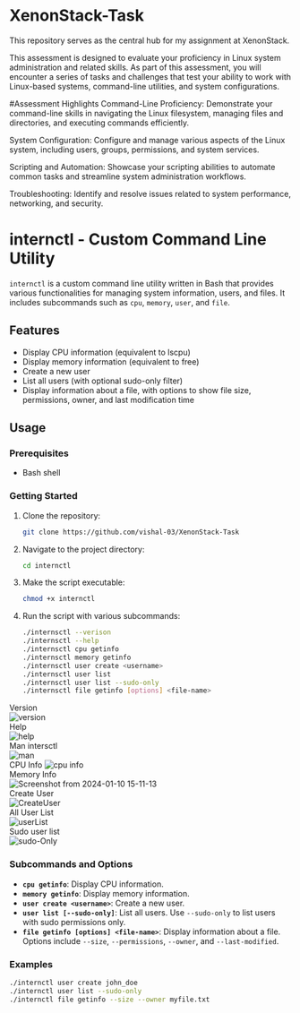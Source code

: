 # XenonStack-Task
This repository serves as the central hub for my assignment at XenonStack.

This assessment is designed to evaluate your proficiency in Linux system administration and related skills. As part of this assessment, you will encounter a series of tasks and challenges that test your ability to work with Linux-based systems, command-line utilities, and system configurations.

#Assessment Highlights
Command-Line Proficiency: Demonstrate your command-line skills in navigating the Linux filesystem, managing files and directories, and executing commands efficiently.

System Configuration: Configure and manage various aspects of the Linux system, including users, groups, permissions, and system services.

Scripting and Automation: Showcase your scripting abilities to automate common tasks and streamline system administration workflows.

Troubleshooting: Identify and resolve issues related to system performance, networking, and security.

# internctl - Custom Command Line Utility

`internctl` is a custom command line utility written in Bash that provides various functionalities for managing system information, users, and files. It includes subcommands such as `cpu`, `memory`, `user`, and `file`.

## Features

- Display CPU information (equivalent to lscpu)
- Display memory information (equivalent to free)
- Create a new user
- List all users (with optional sudo-only filter)
- Display information about a file, with options to show file size, permissions, owner, and last modification time

## Usage

### Prerequisites

- Bash shell

### Getting Started

1. Clone the repository:

    ```bash
    git clone https://github.com/vishal-03/XenonStack-Task
    ```

2. Navigate to the project directory:

    ```bash
    cd internctl
    ```

3. Make the script executable:

    ```bash
    chmod +x internctl
    ```

4. Run the script with various subcommands:

    ```bash
    ./internsctl --verison
    ./internsctl --help
    ./internsctl cpu getinfo
    ./internsctl memory getinfo
    ./internsctl user create <username>
    ./internsctl user list
    ./internsctl user list --sudo-only
    ./internsctl file getinfo [options] <file-name>
    ```
Version 
<br>
![version](https://github.com/Vishal-03/XenonStack-Task/assets/75837408/54109d9d-d988-41c0-ad91-756c74d018ed)
<br>
Help
<br>
![help](https://github.com/Vishal-03/XenonStack-Task/assets/75837408/a5cfa97b-3098-444b-82f5-e83456355e1d)
<br>
Man intersctl
<br>
![man](https://github.com/Vishal-03/XenonStack-Task/assets/75837408/b33dd7f6-9d9e-4316-85ff-7989d3925a4b)
<br>
CPU Info
![cpu info](https://github.com/Vishal-03/XenonStack-Task/assets/75837408/f362f17a-2426-4865-a97b-a27d7b5ef144)
<br>
Memory Info
<br>
![Screenshot from 2024-01-10 15-11-13](https://github.com/Vishal-03/XenonStack-Task/assets/75837408/1b05c5f1-9e1d-4402-ba46-a0d2d8690955)
<br>
Create User
<br>
![CreateUser](https://github.com/Vishal-03/XenonStack-Task/assets/75837408/343ed0d9-1361-40ef-a832-b30c8d199002)
<br>
All User List
<br>
![userList](https://github.com/Vishal-03/XenonStack-Task/assets/75837408/306874a0-a968-453d-bcc1-68eee4d6965c)
<br>
Sudo user list
<br>
![sudo-Only](https://github.com/Vishal-03/XenonStack-Task/assets/75837408/1c753ee3-c0c6-444f-99b8-bace58dcf860)
<br>





### Subcommands and Options

- **`cpu getinfo`**: Display CPU information.
- **`memory getinfo`**: Display memory information.
- **`user create <username>`**: Create a new user.
- **`user list [--sudo-only]`**: List all users. Use `--sudo-only` to list users with sudo permissions only.
- **`file getinfo [options] <file-name>`**: Display information about a file. Options include `--size`, `--permissions`, `--owner`, and `--last-modified`.

### Examples

```bash
./internctl user create john_doe
./internctl user list --sudo-only
./internctl file getinfo --size --owner myfile.txt

